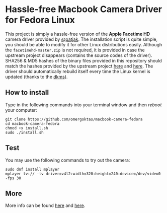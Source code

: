 # Hassle-free Macbook Camera Driver for Fedora Linux
This project is simply a hassle-free version of the <b>Apple Facetime HD</b> camera driver provided by [@patjak](https://github.com/patjak/facetimehd). The installation script is quite simple, you should be able to modify it for other Linux distributions easily. Although the `facetimehd-master.zip` is not required, it is provided in case the upstream project disappears (contains the source codes of the driver). SHA256 & MD5 hashes of the binary files provided in this repository should match the hashes provided by the upstream project [here](https://github.com/patjak/facetimehd-firmware/blob/master/extract-firmware.sh) and [here](https://github.com/patjak/facetimehd/wiki/Extracting-the-sensor-calibration-files). The driver should automatically rebuild itself every time the Linux kernel is updated (thanks to the [dkms](https://en.wikipedia.org/wiki/Dynamic_Kernel_Module_Support)).
## How to install
Type in the following commands into your terminal window and then <i>reboot</i> your computer:
```
git clone https://github.com/omergoktas/macbook-camera-fedora
cd macbook-camera-fedora
chmod +x install.sh
sudo ./install.sh
```
## Test
You may use the following commands to try out the camera:
```
sudo dnf install mplayer
mplayer tv:// -tv driver=v4l2:width=320:height=240:device=/dev/video0 -fps 30
```

## More
More info can be found [here](https://github.com/patjak/facetimehd/wiki) and [here](https://github.com/patjak/facetimehd/wiki/Installation).
